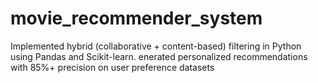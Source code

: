 # movie_recommender_system
Implemented hybrid (collaborative + content-based) filtering in Python using Pandas and Scikit-learn. enerated personalized recommendations with 85%+ precision on user preference datasets
